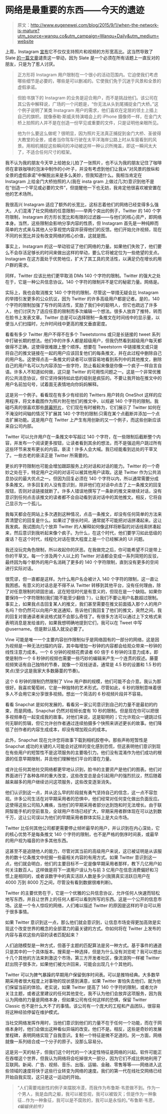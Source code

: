 # 网络是最重要的东西——今天的遗迹

> 原文：<http://www.eugenewei.com/blog/2015/9/1/when-the-network-is-mature?utm_source=wanqu.co&utm_campaign=Wanqu+Daily&utm_medium=website>

上周，Instagram [宣布](http://blog.instagram.com/post/127722429412/150827-portrait-and-landscape)它不仅仅支持照片和视频的方形宽高比。这当然导致了 Slate [的一篇文章](http://www.slate.com/blogs/future_tense/2015/08/27/instagram_adds_portraits_and_landscape_that_s_a_betrayal_of_what_makes_instagram.html)谴责这一举动，因为 Slate 是一个必须在所有话题上一直反对的朋友，只是为了惹人讨厌。

> 正方形将 Instagram 用户限制在一个很小的活动范围内。它迫使我们考虑哪些细节是必要的，哪些是可以删减的。它使我们免于沉迷于风景和全景的虚假承诺。

> 但脸书旗下的 Instagram 的业务是迎合用户，而不是挑战他们。该公司在其公告中解释说，广场的一个问题是，“你无法从头到尾捕捉金门大桥。”这个例子说明了某类 Instagram 用户的需求，他们喜欢在定居的领土上插上自己的旗帜。就像泰勒·斯威夫特演唱会上的 iPhone 摄像师一样，在金门大桥上拍照的人并不是在创造一份罕见或重要的文件，只是证明他亲眼所见。

> 他为什么要这么做呢？很明显，因为照片无法真正捕捉到金门大桥、圣彼得大教堂的全景，或者当你驾车行驶在太平洋海岸公路上时从车窗看到的风景。用相机捕捉这些瞬间的冲动被这样一种认识所掩盖，即这一瞬间太大了，不适合任何尺寸的框架。

我不认为我的朋友今天早上给她女儿拍了一张照片，也不认为我的朋友记住了咖啡师在拿铁咖啡的泡沫中制作的小叶子，并没有考虑到他们让我从“对风景的放纵和全景的虚假承诺”中解脱出来是多么美妙，但我知道什么。我相当肯定在 Instagram 上给金门大桥拍照的人(我在 insta gram 上做过几次)意识到他不是在“创造一个罕见或必要的文件”，但提醒他一下也无妨，我肯定他很喜欢被安置在他的艺术场所。

我很高兴 Instagram 适应了额外的长宽比，这标志着他们的网络已经变得多么强大。人们混淆了社交网络的任意限制——举两个突出的例子，Twitter 的 140 个字符限制，Instagram 的方形长宽比和有限的过滤器——与他们的核心资产，即网络本身。当然，这些限制会影响分享内容的性质，但 Instagram 首先是一种纯粹而简单的方式来与其他人分享视觉内容并获得他们的反馈。他们开始允许视频，现在不同的长宽比并没有改变网络的核心价值，这就是图。

事实上，Instagram 的这一举动验证了他们网络的力量。如果他们失败了，他们要么不会存活足够长的时间来做出这样的举动，要么它将被定位为一些绝望的支点。Instagram 在这方面处于优势地位，扩大了其工具的灵活性，以满足仍在增长的用户群的需求。

同样，Twitter 应该比他们更早取消 DMs 140 个字符的限制。Twitter 的强大之处在于，它是一种公共信息协议。140 个字符的限制并不是它的秘密力量。网络是。

实际上，我也会取消推文 140 个字符的限制，尽管这一举措无疑会比 Instagram 的举措引发更多的公众抗议，因为 Twitter 的许多高级用户都是记者。是的，140 个字符的限制加强了写作的简洁性，奖励了我们中的聪明人，但它也疏远了许多人，他们讨厌为了适应任意的限制而多次编辑一个想法。很多人放弃了推特，转而在脸书上发表文章。Twitter 总是可以选择限制一条推文在时间线中的显示量，以便当人们扫描时，允许时间线中更高的推文垂直密度。

看看有多少 Twitter 用户不得不在多个 Tweetstorms 或只是长链接的 tweet 系列中打破长期的想法。他们中的许多人都是超级用户，但我仍然看到超级用户每天都做得不正确，这使得很难跟上整个顺序。想要在 Tweetstorm 中链接推文或只是将自己的推文链接在一起的用户应该回复他们的每条推文，并在此过程中删除自己的用户名。这使得点击一条推文的读者可以很容易地看到系列中的其他推文，删除自己的用户名可以为内容添加一些字符，防止看起来像是你像一个疯子一样自言自语。许多人不知道如何做，这只是 Twitter 的可用性问题之一。这是一个非常优雅的公共消息协议，但它坚持保持如此低的级别是疯狂的。不要让我开始在推文中的用户名前加句号，试着面无表情地向你妈妈解释。

这是另一个例子。看看现在有多少有经验的 Twitters 用户转向 OneShot 这样的应用程序，将文本截图作为照片附在他们的推文中，以规避 140 个字符的限制。我碰巧真的很喜欢那些[屏幕短片](http://www.buzzfeed.com/mathonan/the-rise-of-the-screenshort#.udPoM4gMq)，它们现在有时被称为，它们展示了 Twitter 如何在不淹没时间轴的情况下扩展其 140 个字符的限制:只需在某个点截断并添加一个点击扩展功能。这是用户在 Twitter 上产生有用创新的又一个例子，而这些创新应该来自公司内部。

Twitter 可以允许用户在一条推文中写超过 140 个字符，在一些限制后截断整个内容，并发布一个阅读更多按钮，让读者看到其余的想法，而不是强迫用户跳过所有这些环节来发布更长的内容。亵渎！许多人会大喊。我已经能看到远处的干草叉了。一些古老的亵渎正是 Twitter 所需要的。

更长的字符限制也可能会增加跟踪服务上的对话和对话的能力。Twitter 的一个奇妙之处在于，特定用户之间的对话可以被其他用户读取。这是 Twitter 作为公共消息协议的最大优点之一。但因为回复必须在 140 个字符以内，所以通常需要分成多条推文。许多回复的人没有意识到，除非他们在对话中点击了上一条推文的回复按钮，否则对话链接就断了。许多人错误地撰写了一条新的推文来继续对话，没有意识到任何点击该推文的读者都不会自动看到该对话中的其他推文。相反，它将自己显示为一个孤儿。

我每天都会在网站上多次遇到这种情况，点击一条推文，却没有任何简单的方法来弄清楚它的回复是什么。如果过了很长时间，通常就不可能把对话拼凑起来。这让我发疯。我试图向几个放弃 Twitter 的人解释如何像这样将断裂的对话线索拼凑起来，然后意识到我听起来像个疯子。为什么，在这个时代，他们要学习如此低级的废话？在这个时代，线程化对话在很大程度上是一个已经解决的 UI 问题。

我还没玩完角色限制，所以收起你的厌恶。在我做完之后，你可能希望不只是带上你的干草叉。每一个涉及两个人以上的 Twitter 对话都会变成一系列简短的反驳，最终因为每个额外的用户名消耗了更多的 140 个字符限制，直到没有更多的空间进行实际对话。

很荒谬，但一直都是这样。为什么用户名会被计入 140 个字符的限制，这一直让我困惑。有意义的对话总是不得不从 Twitter 转移到其他平台，没有任何理由，除了对任意限制的顽固忠诚，这在短信时代是有意义的，但现在是一个缺陷。如果你要保持一个字符限制(我们能不能至少翻倍？)，让我们不要让用户名数超过限制。事实上，如果我点击回复某人的推文，我们甚至需要在推文前面插入那个人的用户名吗？你仍然可以向用户发送通知，告诉他们我回复了他们的推文，突然之间，我的回复对普通读者来说格式就不会那么奇怪了。有很多方法可以通过上下文格式来表明消息是发给谁的，如果我想明确地提到它们，我可以在 Tweet 中写@username。但是默认插入就没必要了。

Vine 可能是唯一一个主要内容创作限制似乎是网络固有的一部分的网络，这是因为视频是一种无法扫描的内容，其中每增加一秒钟的内容都会给观众带来一秒钟的线性注意力成本。一个 6 分钟的视频花费读者 60 倍于 6 秒钟的注意力成本，即使是制作一个 6 秒钟的视频也需要一些巧妙的编辑来产生一个连贯的叙述。藤蔓视频笑话有自己独特的节奏，就像一个双线谜语，通常是 4.5 秒的设置和 1.5 秒的笑点(至少这是我家大多数藤蔓的节奏)。

这个 6 秒钟的限制仍然限制了 Vine 用户群的规模，他们可能不会介意。我认为那很好。我喜欢葡萄树，它是一种独特的艺术形式。尽管如此，6 秒的限制意味着很多人不会用它来分享很多视频。想出一个简洁的 6 秒视频片段并不容易。

看看 Snapchat 是如何发展的，看看另一家公司意识到自己的力量不是最初的约束，而是网络。Snapchat 仍然对视频长度有 10 秒的限制。但是现在你可以把很多视频串在一起变成我的故事。对他们来说，这是聪明的；它允许观众一键跳过任何无聊的剪辑，但它允许创作者通过连续拍摄多个快照来讲述更长的故事。他们降低了创作者的内容生成成本，却没有增加观众的成本。

此外，Snapchat 现在允许您将故事下载到相机胶卷中。那些声称短暂性是 Snapchat 成功的关键的人可能会对这样的变化感到恐慌，但这表明他们意识到现在有些用户的短暂性不是这项服务的主要吸引力。他们没有混淆作为他们成功的根源的任意早期限制，并且他们理解他们平台的潜在力量。

或许比任何其他社交网络都更早地认识到，脸书的主要资产是他们的图表。他们对界面进行了各种各样的重大改变，这些改变总是会引起用户的强烈抗议，然后随着越来越多的用户继续访问这项服务，这些改变逐渐消失。

他们认识到这一点，并从这么早的阶段就有勇气坚持自己的信念，这一点不容忽视。许多公司生活在对早期采用者的恐惧中，他们经常对任何变化做出负面反应。这使得这些公司陷入瘫痪，当他们的早期采用者部分达到饱和时无法增长。由于联网智能手机的空前普及，全球用户市场已经扩大，早期采用者群体现在可以达到数千万，这让公司误以为他们的早期采用者群体实际上是大众市场。

Twitter 比任何其他公司都更需要停止倾听最早的用户，并认识到在内心深处，它的核心优势不是每条推文 140 个字符的限制，也不是严格的倒序时间表，或最早的用户视为福音的许多其他东西。

这甚至不是追随他人的能力，尽管对其当前的高级用户来说，这已被证明是从该服务的数十亿条推文中挖掘一些最相关内容的有用方式。如果 Twitter 意识到这一点，他们就会明白，他们的主要目标不一定是像早期采用者那样，教下几亿用户如何关注数百人。这样做是将下一波用户误认为与前 3 亿用户在信息消费偏好和习惯上是相同的，或者该数字中的真实活跃人数是多少(我猜真实活跃日用户在 4000 万到 8000 万之间，尽管没有看到数据很难判断)。

Twitter 的主要优势在于，它是一个优雅的公共信息协议，允许任何人快速而轻松地写东西，并且让世界上的任何人都可以看到所写的东西。这是一个公开的信息市场。这是一个令人惊叹的网络，人们难以描述 Twitter 的原因是这样的平台可以用于很多事情。

如果 Twitter 意识到这一点，那么他们就会意识到，让信息市场变得更加高效是实现这个改变世界的概念的全部潜力的最关键的方式。你如何将在 Twitter 上发布的内容与喜欢这些内容的读者匹配起来？

人们追随模型是一种方式，但基于主题的匹配算法是另一种方式。基于事件的通道只是其中的一个具体版本。搜索是一种选择，但是为什么没有浏览呢？我可以想出十几个其他的方法来刺激这个市场，第三方开发者社区，像流浪狗一样被 Twitter 赶出院子很多次，如果他们被允许回来，可能会出现几十个其他的。

Twitter 可以为脾气暴躁的早期用户保留倒序时间表。可以是推特经典。大多数早期采用者很大程度上对事物的现状感到满意，如果 Twitter 害怕失去他们，就为他们保留当前的体验。老实说，如果 Twitter 提高了 140 个字符的限制，或者允许关注主题，或者这里建议的任何其他变化，我不认为他们会放弃这项服务，因为我认为网络的力量是网络本身，但如果公司有任何这样的恐惧，保留 Twitter Classic 也不是什么大不了的事情。该公司有一个庞大的工程和产品团队，很容易将这种经验停留在维护模式。

当社交网络发挥作用时，当他们意识到他们的力量不在于任何一个功能，而在于网络本身时，他们会做出这种看似异端的改变。他们不是。相反，这些是奇妙的发展里程碑，表明网络实现了自我意识。复制一个特征是微不足道的。另一方面，网络就像一系列结合成一个分子的原子。没那么容易分。

这是另一天的帖子，但我们这个时代的一个决定性特征是网络的兴起。软件可能正在吞噬这个世界，但我认为网络将会吃掉很大一部分，因为它们不成比例地利用了互联网。新闻、广告、视频、音乐、出版、运输、金融、零售等等——网络进入这些领域的速度将快于这些行业转变为网络的速度。我们的第一代在线社交网络已经开始自我实现，这只是这一运动的开始。

> “人们需要戏剧性的例子来摆脱冷漠，而我作为布鲁斯·韦恩做不到。作为一个男人，我是血肉之躯，我可以被忽视，我可以被毁灭；但是作为一种象征...作为一种象征，我可以是不腐败的，我可以是永恒的。”布鲁斯·韦恩，*《蝙蝠侠前传》*